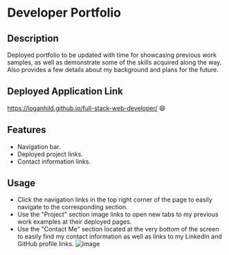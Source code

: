 # Developer Portfolio
## Description
Deployed portfolio to be updated with time for showcasing previous work samples, as well as demonstrate some of the skills acquired along the way. Also provides a few details about my background and plans for the future.
## Deployed Application Link
https://loganhild.github.io/full-stack-web-developer/ 😄
## Features
* Navigation bar.
* Deployed project links.
* Contact information links.
## Usage
* Click the navigation links in the top right corner of the page to easily navigate to the corresponding section.
* Use the "Project" section image links to open new tabs to my previous work examples at their deployed pages.
* Use the "Contact Me" section located at the very bottom of the screen to easily find my contact information as well as links to my LinkedIn and GitHub profile links.
![image](https://user-images.githubusercontent.com/82903685/123529842-07ea7880-d6ba-11eb-8da0-83d17615d716.png)

